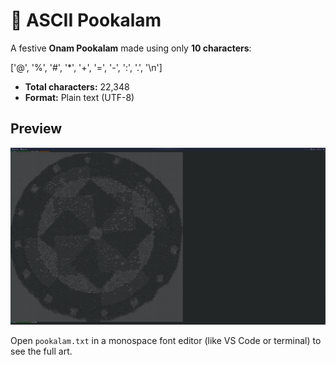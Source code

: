 # 🌸 ASCII Pookalam

A festive **Onam Pookalam** made using only **10 characters**:

['@', '%', '#', '*', '+', '=', '-', ':', '.', '\n']


- **Total characters:** 22,348  
- **Format:** Plain text (UTF-8)  

## Preview

![Sample Pookalam](./sample.png)

Open `pookalam.txt` in a monospace font editor (like VS Code or terminal) to see the full art.
